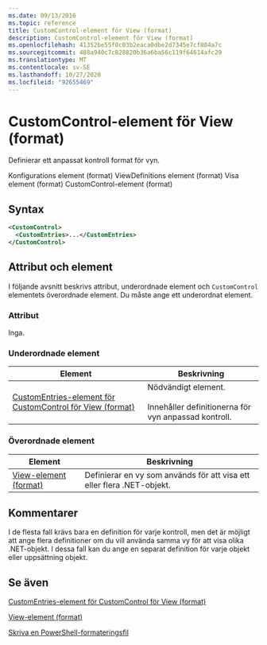 ```yaml
---
ms.date: 09/13/2016
ms.topic: reference
title: CustomControl-element för View (format)
description: CustomControl-element för View (format)
ms.openlocfilehash: 41352be55f0c03b2eaca0dbe2d7345e7cf804a7c
ms.sourcegitcommit: 488a940c7c828820b36a6ba56c119f64614afc29
ms.translationtype: MT
ms.contentlocale: sv-SE
ms.lasthandoff: 10/27/2020
ms.locfileid: "92655469"
---
```

# <a name="customcontrol-element-for-view-format"></a>CustomControl-element för View (format)

Definierar ett anpassat kontroll format för vyn.

Konfigurations element (format) ViewDefinitions element (format) Visa element (format) CustomControl-element (format)

## <a name="syntax"></a>Syntax

```xml
<CustomControl>
  <CustomEntries>...</CustomEntries>
</CustomControl>
```

## <a name="attributes-and-elements"></a>Attribut och element

I följande avsnitt beskrivs attribut, underordnade element och `CustomControl` elementets överordnade element. Du måste ange ett underordnat element.

### <a name="attributes"></a>Attribut

Inga.

### <a name="child-elements"></a>Underordnade element

|Element|Beskrivning|
|-------------|-----------------|
|[CustomEntries-element för CustomControl för View (format)](./customentries-element-for-customcontrol-for-view-format.md)|Nödvändigt element.<br /><br /> Innehåller definitionerna för vyn anpassad kontroll.|

### <a name="parent-elements"></a>Överordnade element

|Element|Beskrivning|
|-------------|-----------------|
|[View-element (format)](./view-element-format.md)|Definierar en vy som används för att visa ett eller flera .NET-objekt.|

## <a name="remarks"></a>Kommentarer

I de flesta fall krävs bara en definition för varje kontroll, men det är möjligt att ange flera definitioner om du vill använda samma vy för att visa olika .NET-objekt. I dessa fall kan du ange en separat definition för varje objekt eller uppsättning objekt.

## <a name="see-also"></a>Se även

[CustomEntries-element för CustomControl för View (format)](./customentries-element-for-customcontrol-for-view-format.md)

[View-element (format)](./view-element-format.md)

[Skriva en PowerShell-formateringsfil](./writing-a-powershell-formatting-file.md)
